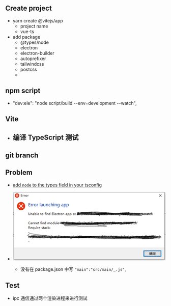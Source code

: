 ## Create project
  - yarn create @vitejs/app
    - project name
    - vue-ts
  - add package
    - @types/node
    - electron
    - electron-builder
    - autoprefixer
    - tailwindcss
    - postcss
    - 

## npm script
  - "dev:ele": "node script/build --env=development --watch",

## Vite
  - 编译 TypeScript 测试
    - 

## git branch
## Problem
  - [add `node` to the types field in your tsconfig](https://ask.csdn.net/questions/7388635)

  - ![](Unable%20find%20Electron%20App%20at.png)
    - 没有在 package.json 中写 `"main":"src/main/_.js",`

## Test
  - ipc 通信通过两个渲染进程来进行测试